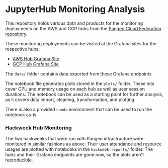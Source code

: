 # JupyterHub Monitoring Analysis

This repository holds various data and products for the monitoring
deployments on the AWS and GCP hubs from the
[Pangeo Cloud Federation repository](https://github.com/pangeo-data/pangeo-cloud-federation).

These monitoring deployments can be visited at the Grafana sites
for the respective hubs:
- [AWS Hub Grafana Site](http://grafana.staging.aws-uswest2.pangeo.io/grafana/?orgId=1)
- [GCP Hub Grafana Site](http://grafana.us-central1-b.gcp.pangeo.io/grafana/?orgId=1)

The `data/` folder contains data exported from these Grafana
endpoints.

The notebook file generates plots stored in the `plots/` folder.
These lots cover CPU and memory usage on each hub as well as
user session durations. The notebook can be used as a starting
point for further analysis, as it covers data import, cleaning,
transformation, and plotting.

There is also a provided `conda` environment that can be used to run
the notebook as-is.

### Hackweek Hub Monitoring

The two hackweeks that were run with Pangeo infrastructure were
monitored in similar fashions as above. Their user attendance and
resource usages are plotted with notebooks in the `hackweek-reports/`
folder. The hubs and their Grafana endpoints are gone now, so the
plots aren't reproducible.
